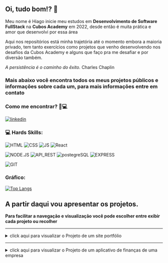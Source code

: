 ## Oi, tudo bom!? 👋

Meu nome é Hiago inicie meu estudos em **Desenvolvimento de Software FullStack** na **Cubos Academy** em 2022, desde então é muita prática e amor que desenvolvi por essa área

Aqui nos repositórios está minha trajetória até o momento embora a maioria privado, tem tanto exercícios como projetos que venho desenvolvendo nos desafios da Cubos Academy e alguns que faço pra me desafiar e por diversão também.

*A persistência é o caminho do êxito.* Charles Chaplin 

### Mais abaixo você encontra todos os meus projetos públicos e informações sobre cada um, para mais informações entre em contato 

### Como me encontrar? 🧐💻

[![linkedin](https://img.shields.io/badge/LinkedIn-0077B5?style=for-the-badge&logo=linkedin&logoColor=white)](https://www.linkedin.com/in/hiago-nobre-77a1b734/)

### 💻 Hards Skills:
![HTML](https://img.shields.io/badge/HTML5-E34F26?style=for-the-badge&logo=html5&logoColor=white)
![CSS](https://img.shields.io/badge/CSS3-1572B6?style=for-the-badge&logo=css3&logoColor=white)
![JS](https://img.shields.io/badge/JavaScript-323330?style=for-the-badge&logo=javascript&logoColor=F7DF1E)
![React](https://img.shields.io/badge/React-20232A?style=for-the-badge&logo=react&logoColor=61DAFB)

![NODE.JS](https://img.shields.io/badge/Node.js-339933?style=for-the-badge&logo=nodedotjs&logoColor=white)
![API_REST](https://img.shields.io/badge/apirest-109989?style=for-the-badge&logo=APIREST&logoColor=white)
![postegreSQL](https://img.shields.io/badge/PostgreSQL-316192?style=for-the-badge&logo=postgresql&logoColor=white)
![EXPRESS](https://img.shields.io/badge/Express.js-000000?style=for-the-badge&logo=express&logoColor=white)

![GIT](https://img.shields.io/badge/GIT-E44C30?style=for-the-badge&logo=git&logoColor=white)

### Gráfico:
[![Top Langs](https://github-readme-stats.vercel.app/api/top-langs/?username=HiagoNobre&layout=compact)](https://github.com/HiagoNobre?tab=repositories)

## A partir daqui vou apresentar os projetos.

**Para facilitar a navegação e visualização você pode escolher entre exibir cada projeto ou recolher**

** **
<details>
  <summary>click aqui para visualizar o Projeto de um site portfólio </summary>
  
- [site](https://hiagonobre.github.io/) 

- [repositório](https://github.com/HiagoNobre/hiagonobre.github.io)
  
## Como rodar:

  - Baixar o vs code
  - Instalar a extensão live server no vs code
  - Abrir o documento index.html clicar no botão direito do mouse
  - Click na opção abrir com live Server => **pode estar em inglês a depender da linguagem do seu VS CODE**
  
  Observação: Para execução do projeto em sua própria maquina pode ser necessário mudar o caminho dos arquivos em cada index.html, na home, portfolio e contato.
  Isso por conta que foi feito deploy mudei os links para funcionar no github.io 

## Tecnologias usadas para desenvolver
  
  - ![HTML](https://img.shields.io/badge/HTML5-E34F26?style=for-the-badge&logo=html5&logoColor=white)
  - ![CSS](https://img.shields.io/badge/CSS3-1572B6?style=for-the-badge&logo=css3&logoColor=white)
  - ![JS](https://img.shields.io/badge/JavaScript-323330?style=for-the-badge&logo=javascript&logoColor=F7DF1E)
  
  Editor de código:
  - ![VS CODE](https://img.shields.io/badge/VSCode-0078D4?style=for-the-badge&logo=visual%20studio%20code&logoColor=white)

## Esse foi o primeiro projeto que desenvolvi em um desafio da Cubos Academy, consiste em:

  **Uma página inicial "Home"**: no cabeçalho há o logo que são as setas pretas, na navegação temos o home que é a página inicial está selecionada com uma cor diferente e esse padrão de seleção se repete para as outras páginas, clicando em home caso esteja na home permanecerá na home caso esteja em outra página será redirecionado (a) para a página home, ao clicar em portfolio será redirecionado (a) para a página que comtém todos os projetos do dono do site, ao clicar em contato será redirecionado para a página de contato que contém as informações de contato.
  
  Na seção hero contém uma breve apresentação e há uma seta indicando para o sobre logo abaixo.
  
  Na Seção sobre  há uma foto de perfil e uma descriçaõ contanto um pouco sobre a pessoa, um botão que redireciona para a página dos projetos.
  
  Logo abaixo uma seção que redireciona o usuário caso ele queira entrar em contato.
  
  E finalmente temos o footer que contém uma navegão igual a do header porém o estilo e direferente e ainda a icones clicaveis que lhe redireciona para a rede social do dono do site.

![pagina home](https://github.com/HiagoNobre/HiagoNobre/blob/main/Home%20do%20site%20portifolio%202023-03-06%20154612.jpg)

  **Uma página de portfolios "Portfolio"**: essa página contém header e footer igual na página home e com as mesmas funcionalidades, uma breve apresentação e foto de cada projeto e um botão para navegar até o respectivo projeto (botão não vai redirecionar visto que precisa existir o site e esse é apenas um modelo mas facilmente implementado caso necessário)
  
  ![pagina portfolio](https://github.com/HiagoNobre/HiagoNobre/blob/main/Portfolio%20do%20site%20portfolio%202023-03-06%20154959.jpg)
  
  **Uma página de contato "Contato"**: essa página contém header e footer igual na página home e com as mesmas funcionalidades, um breve descrição na seção entrar em contato, na seção contato a um formulário para ser preenchido que envia nome, email e uma mensagem para entrar em contato com o dono do site(a funcionalidade do formulário precisa ser implementada usando uma linguagem de programação visto que o projeto é HTML e CSS)
  
  ![pagina contato](https://github.com/HiagoNobre/HiagoNobre/blob/main/pagina%20contato%20do%20site%20portfolio%202023-03-06%20155240.jpg)
  
  </details>

** **

<details>
  <summary>click aqui para visualizar o Projeto de um aplicativo de finanças de uma empresa</summary>
  
  ##### Equipe de desenvolvimento

    - Eric
  
    - Hiago
  
    - Iure
  
    - Leonardo
  
    - Ronalt
  
- [site](https://front-integral-m05-t09-gray.vercel.app/) 
  
</details>

